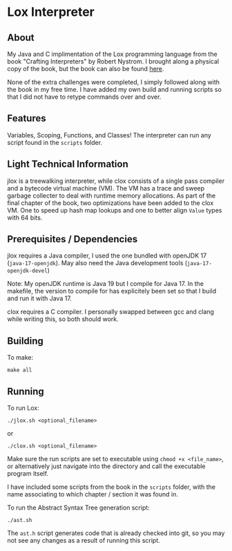# Lox Interpreter

## About
My Java and C implimentation of the Lox programming language from the book 
"Crafting Interpreters" by Robert Nystrom. I brought along a physical copy
of the book, but the book can also be found [here](https://craftinginterpreters.com).

None of the extra challenges were completed, I simply followed along with the
book in my free time. I have added my own build and running scripts so that I
did not have to retype commands over and over.

## Features

Variables, Scoping, Functions, and Classes! The interpreter can run any script
found in the `scripts` folder.

## Light Technical Information

jlox is a treewalking interpreter, while clox consists of a single pass compiler
and a bytecode virtual machine (VM). The VM has a trace and sweep garbage collecter
to deal with runtime memory allocations. As part of the final chapter of the book,
two optimizations have been added to the clox VM. One to speed up hash map lookups
and one to better align `Value` types with 64 bits.

## Prerequisites / Dependencies
jlox requires a Java compiler, I used the one bundled with openJDK 17 (`java-17-openjdk`).
May also need the Java development tools (`java-17-openjdk-devel`)

Note: My openJDK runtime is Java 19 but I compile for Java 17. 
In the makefile, the version to compile for has explicitely been set so that 
I build and run it with Java 17.

clox requires a C compiler. I personally swapped between gcc and clang while
writing this, so both should work.

## Building
To make:

```make all```

## Running
To run Lox:

```./jlox.sh <optional_filename>```

or

```./clox.sh <optional_filename>```

Make sure the run scripts are set to executable using `chmod +x <file_name>`,
or alternatively just navigate into the directory and call the executable
program itself.

I have included some scripts from the book in the `scripts` folder, 
with the name associating to which chapter / section it was found in.

To run the Abstract Syntax Tree generation script:

```./ast.sh```

The `ast.h` script generates code that is already checked into git, so you
may not see any changes as a result of running this script.